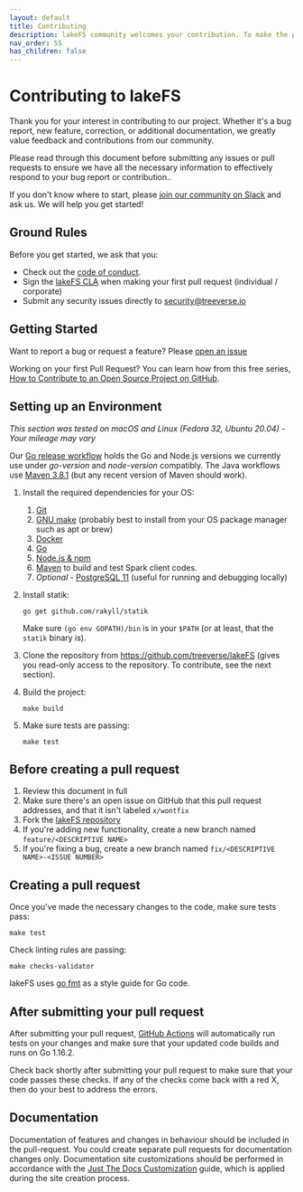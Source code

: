 ```yaml
---
layout: default
title: Contributing
description: lakeFS community welcomes your contribution. To make the process as seamless as possible, we recommend you read this contribution guide.
nav_order: 55
has_children: false
---
```


# Contributing to lakeFS

Thank you for your interest in contributing to our project. Whether it's a bug report, new feature, correction, or additional documentation, we greatly value feedback and contributions from our community.

Please read through this document before submitting any issues or pull requests to ensure we have all the necessary information to effectively respond to your bug report or contribution..

If you don't know where to start, please [join our community on Slack](https://lakefs.io/slack) and ask us. We will help you get started!

## Ground Rules

Before you get started, we ask that you:

* Check out the [code of conduct](https://github.com/treeverse/lakeFS/blob/master/CODE_OF_CONDUCT.md).
* Sign the [lakeFS CLA](https://cla-assistant.io/treeverse/lakeFS) when making your first pull request (individual / corporate)
* Submit any security issues directly to [security@treeverse.io](mailto:security@treeverse.io)


## Getting Started

Want to report a bug or request a feature? Please [open an issue](https://github.com/treeverse/lakeFS/issues/new)

Working on your first Pull Request? You can learn how from this free series, [How to Contribute to an Open Source Project on GitHub](https://app.egghead.io/playlists/how-to-contribute-to-an-open-source-project-on-github).

## Setting up an Environment

*This section was tested on macOS and Linux (Fedora 32, Ubuntu 20.04) - Your mileage may vary*


Our [Go release workflow](https://github.com/treeverse/lakeFS/blob/master/.github/workflows/goreleaser.yaml) holds the Go and Node.js versions we currently use under _go-version_ and _node-version_ compatibly.  The Java workflows use [Maven 3.8.1](https://github.com/actions/virtual-environments/blob/main/images/linux/Ubuntu2004-README.md) (but any recent version of Maven should work).

1. Install the required dependencies for your OS:
   1. [Git](https://git-scm.com/downloads)
   1. [GNU make](https://www.gnu.org/software/make/) (probably best to install from your OS package manager such as apt or brew)
   1. [Docker](https://docs.docker.com/get-docker/)
   1. [Go](https://golang.org/doc/install)
   1. [Node.js & npm](https://www.npmjs.com/get-npm)
   1. [Maven](https://maven.apache.org/) to build and test Spark client codes.
   1. *Optional* - [PostgreSQL 11](https://www.postgresql.org/docs/11/tutorial-install.html) (useful for running and debugging locally)

1. Install statik:

   ```shell
   go get github.com/rakyll/statik
   ```

   Make sure `(go env GOPATH)/bin` is in your `$PATH` (or at least, that the `statik` binary is).

1. Clone the repository from https://github.com/treeverse/lakeFS (gives you read-only access to the repository. To contribute, see the next section).
1. Build the project:

   ```shell
   make build
   ```

1. Make sure tests are passing:

   ```shell
   make test
   ```

## Before creating a pull request

1. Review this document in full
1. Make sure there's an open issue on GitHub that this pull request addresses, and that it isn't labeled `x/wontfix`
1. Fork the [lakeFS repository](https://github.com/treeverse/lakeFS)
1. If you're adding new functionality, create a new branch named `feature/<DESCRIPTIVE NAME>`
1. If you're fixing a bug, create a new branch named `fix/<DESCRIPTIVE NAME>-<ISSUE NUMBER>`

## Creating a pull request

Once you've made the necessary changes to the code, make sure tests pass:

```shell
make test
```

Check linting rules are passing:

```shell
make checks-validator
```

lakeFS uses [go fmt](https://golang.org/cmd/gofmt/) as a style guide for Go code.


## After submitting your pull request

After submitting your pull request, [GitHub Actions](https://github.com/treeverse/lakeFS/actions) will automatically run tests on your changes and make sure that your updated code builds and runs on Go 1.16.2.

Check back shortly after submitting your pull request to make sure that your code passes these checks. If any of the checks come back with a red X, then do your best to address the errors.


## Documentation

Documentation of features and changes in behaviour should be included in the pull-request.
You could create separate pull requests for documentation changes only.
Documentation site customizations should be performed in accordance with the [Just The Docs Customization](https://pmarsceill.github.io/just-the-docs/docs/customization/) guide, which is applied during the site creation process.

